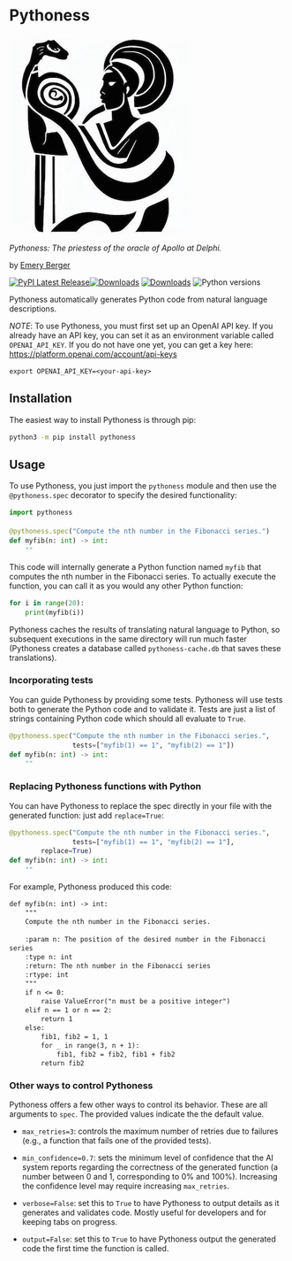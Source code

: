 # Pythoness

![Pythoness](https://raw.githubusercontent.com/plasma-umass/pythoness/main/pythoness-logo.jpg)

_Pythoness: The priestess of the oracle of Apollo at Delphi._

by [Emery Berger](https://emeryberger.com)

[![PyPI Latest Release](https://img.shields.io/pypi/v/pythoness.svg)](https://pypi.org/project/pythoness/)[![Downloads](https://pepy.tech/badge/pythoness)](https://pepy.tech/project/pythoness) [![Downloads](https://pepy.tech/badge/pythoness/month)](https://pepy.tech/project/pythoness) ![Python versions](https://img.shields.io/pypi/pyversions/pythoness.svg?style=flat-square)

Pythoness automatically generates Python code from natural language descriptions.

*NOTE*: To use Pythoness, you must first set up an OpenAI API key. If you
already have an API key, you can set it as an environment variable
called `OPENAI_API_KEY`. If you do not have one yet,
you can get a key here: https://platform.openai.com/account/api-keys

```
export OPENAI_API_KEY=<your-api-key>
```

## Installation

The easiest way to install Pythoness is through pip:

```bash
python3 -m pip install pythoness
```

## Usage

To use Pythoness, you just import the `pythoness` module and then use the `@pythoness.spec` decorator to specify the desired functionality:

```python
import pythoness

@pythoness.spec("Compute the nth number in the Fibonacci series.")
def myfib(n: int) -> int:
    ""
```

This code will internally generate a Python function named `myfib`
that computes the nth number in the Fibonacci series.  To actually
execute the function, you can call it as you would any other Python
function:

```python
for i in range(20):
    print(myfib(i))
```

Pythoness caches the results of translating natural language to
Python, so subsequent executions in the same directory will run much
faster (Pythoness creates a database called `pythoness-cache.db` that
saves these translations).

### Incorporating tests

You can guide Pythoness by providing some tests. Pythoness will use
tests both to generate the Python code and to validate it. Tests are just
a list of strings containing Python code which should all evaluate to `True`.

```python
@pythoness.spec("Compute the nth number in the Fibonacci series.",
                tests=["myfib(1) == 1", "myfib(2) == 1"])
def myfib(n: int) -> int:
    ""
```

### Replacing Pythoness functions with Python

You can have Pythoness to replace the spec directly in your file with
the generated function: just add `replace=True`:

```python
@pythoness.spec("Compute the nth number in the Fibonacci series.",
                tests=["myfib(1) == 1", "myfib(2) == 1"],
		replace=True)
def myfib(n: int) -> int:
    ""
```

For example, Pythoness produced this code:

```
def myfib(n: int) -> int:
    """
    Compute the nth number in the Fibonacci series.

    :param n: The position of the desired number in the Fibonacci series
    :type n: int
    :return: The nth number in the Fibonacci series
    :rtype: int
    """
    if n <= 0:
        raise ValueError("n must be a positive integer")
    elif n == 1 or n == 2:
        return 1
    else:
        fib1, fib2 = 1, 1
        for _ in range(3, n + 1):
            fib1, fib2 = fib2, fib1 + fib2
        return fib2
```

### Other ways to control Pythoness

Pythoness offers a few other ways to control its behavior. These are
all arguments to `spec`. The provided values indicate the the default
value.

* `max_retries=3`: controls the maximum number of retries due to failures (e.g., a function that fails one of the provided tests).

* `min_confidence=0.7`: sets the minimum level of confidence that the AI system reports regarding the correctness of the generated function (a number between 0 and 1, corresponding to 0% and 100%). Increasing the confidence level may require increasing `max_retries`.

* `verbose=False`: set this to `True` to have Pythoness to output details as it generates and validates code. Mostly useful for developers and for keeping tabs on progress.

* `output=False`: set this to `True` to have Pythoness output the generated code the first time the function is called.

